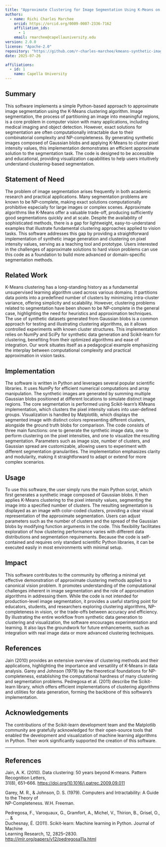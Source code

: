 ```yaml
--- 
title: "Approximate Clustering for Image Segmentation Using K-Means on Synthetic Data"
authors:
  - name: Richi Charles Marchee
    orcid: https://orcid.org/0009-0007-2336-7162
    affiliation_ids:
      - 1
    email: rmarchee@capellauniversity.edu
version: 2.0.0
license: "Apache-2.0"
repository: "https://github.com/r-charles-marchee/kmeans-synthetic-image-segmentation"
date: 2025-07-26

affiliations:
  - id: 1
    name: Capella University
--- 
```


## Summary  
This software implements a simple Python-based approach to approximate image segmentation using the K-Means clustering algorithm. Image segmentation, the process of partitioning an image into meaningful regions, is a core problem in computer vision with many applications, including medical imaging and object detection. However, exact solutions for segmentation are often computationally intractable due to their combinatorial complexity and NP-completeness. By generating synthetic images composed of Gaussian blobs and applying K-Means to cluster pixel intensity values, this implementation demonstrates an efficient approximate solution to the segmentation task. The code is designed to be accessible and educational, providing visualization capabilities to help users intuitively understand clustering-based segmentation.

## Statement of Need  
The problem of image segmentation arises frequently in both academic research and practical applications. Many segmentation problems are known to be NP-complete, making exact solutions computationally prohibitive especially for large images or complex scenes. Approximate algorithms like K-Means offer a valuable trade-off, producing sufficiently good segmentations quickly and at scale. Despite the availability of sophisticated methods, there is a gap for lightweight, easy-to-understand examples that illustrate fundamental clustering approaches applied to vision tasks. This software addresses this gap by providing a straightforward implementation of synthetic image generation and clustering on pixel intensity values, serving as a teaching tool and prototype. Users interested in the challenges of approximate solutions to hard vision problems can use this code as a foundation to build more advanced or domain-specific segmentation methods.

## Related Work  
K-Means clustering has a long-standing history as a fundamental unsupervised learning algorithm used across various domains. It partitions data points into a predefined number of clusters by minimizing intra-cluster variance, offering simplicity and scalability. However, clustering problems related to segmentation have been shown to be NP-complete in the general case, highlighting the need for heuristics and approximation techniques. The use of synthetic datasets generated from Gaussian blobs is a common approach for testing and illustrating clustering algorithms, as it allows controlled experiments with known cluster structures. This implementation relies on NumPy and SciPy for synthetic data generation and Scikit-learn for clustering, benefiting from their optimized algorithms and ease of integration. Our work situates itself as a pedagogical example emphasizing the interplay between computational complexity and practical approximation in vision tasks.

## Implementation  
The software is written in Python and leverages several popular scientific libraries. It uses NumPy for efficient numerical computations and array manipulation. The synthetic images are generated by summing multiple Gaussian blobs positioned at different locations to simulate distinct image regions. The core segmentation is performed using Scikit-learn’s KMeans implementation, which clusters the pixel intensity values into user-defined groups. Visualization is handled by Matplotlib, which displays the segmented image with distinct colors representing different clusters, alongside the ground truth blobs for comparison. The code consists of three main functions: one to generate the synthetic image data, one to perform clustering on the pixel intensities, and one to visualize the resulting segmentation. Parameters such as image size, number of clusters, and Gaussian spread are customizable, allowing users to experiment with different segmentation granularities. The implementation emphasizes clarity and modularity, making it straightforward to adapt or extend for more complex scenarios.

## Usage  
To use this software, the user simply runs the main Python script, which first generates a synthetic image composed of Gaussian blobs. It then applies K-Means clustering to the pixel intensity values, segmenting the image into a specified number of clusters. The resulting segmentation is displayed as an image with color-coded clusters, providing a clear visual representation of the approximate segmentation. Users can adjust parameters such as the number of clusters and the spread of the Gaussian blobs by modifying function arguments in the code. This flexibility facilitates exploration of how clustering performance varies with different data distributions and segmentation requirements. Because the code is self-contained and requires only standard scientific Python libraries, it can be executed easily in most environments with minimal setup.

## Impact  
This software contributes to the community by offering a minimal yet effective demonstration of approximate clustering methods applied to a canonical vision problem. It promotes understanding of the computational challenges inherent in image segmentation and the role of approximation algorithms in addressing them. While the code is not intended for production-level image segmentation, it provides a useful starting point for educators, students, and researchers exploring clustering algorithms, NP-completeness in vision, or the trade-offs between accuracy and efficiency. By illustrating the entire workflow from synthetic data generation to clustering and visualization, the software encourages experimentation and learning. It also lays the groundwork for future enhancements, such as integration with real image data or more advanced clustering techniques.

## References  
Jain (2010) provides an extensive overview of clustering methods and their applications, highlighting the importance and versatility of K-Means in data analysis. Garey and Johnson (1979) lay the theoretical foundations for NP-completeness, establishing the computational hardness of many clustering and segmentation problems. Pedregosa et al. (2011) describe the Scikit-learn library, which offers efficient implementations of clustering algorithms and utilities for data generation, forming the backbone of this software’s implementation.

## Acknowledgements  
The contributions of the Scikit-learn development team and the Matplotlib community are gratefully acknowledged for their open-source tools that enabled the development and visualization of machine learning algorithms in Python. Their work significantly supported the creation of this software.


---

## References

Jain, A. K. (2010). Data clustering: 50 years beyond K-means. Pattern Recognition Letters,  
31(8), 651–666. https://doi.org/10.1016/j.patrec.2009.09.011

Garey, M. R., & Johnson, D. S. (1979). Computers and Intractability: A Guide to the Theory of  
NP-Completeness. W.H. Freeman.

Pedregosa, F., Varoquaux, G., Gramfort, A., Michel, V., Thirion, B., Grisel, O., ... &  
Duchesnay, É. (2011). Scikit-learn: Machine learning in Python. Journal of Machine  
Learning Research, 12, 2825–2830. http://jmlr.org/papers/v12/pedregosa11a.html
